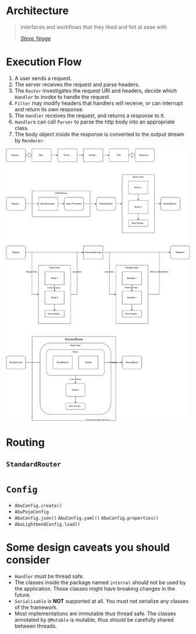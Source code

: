 # Architecture

> interfaces and workflows that they liked and felt at ease with
>
> [*Steve Yegge*](https://gist.github.com/chitchcock/1281611)

# Execution Flow

1. A user sends a request.
2. The server receives the request and parse headers.
3. The `Router` investigates the request URI and headers, decide which `Handler`
   to invoke to handle the request.
4. `Filter` may modify headers that handlers will receive, or can interrupt and
   return its own response.
5. The `Handler` receives the request, and returns a response to it.
6. `Handler`s can call `Parser` to parse the http body into an appropriate
   class.
7. The body object inside the response is converted to the output stream by
   `Renderer`.

![architecture diagram](./architecture.drawio.svg)

# Routing

## `StandardRouter`

# `Config`

- `AbuConfig.create()`
- `AbuPojoConfig`
- `AbuConfig.json()` `AbuConfig.yaml()` `AbuConfig.properties()`
- `AbuLightbendConfig.load()`

# Some design caveats you should consider

- `Handler` must be thread safe.
- The classes inside the package named `internal` should not be used by the
  application. Those classes might have breaking changes in the future.
- `Serializable` is **NOT** supported at all. You must not serialize any classes
  of the framework.
- Most implementations are immutable thus thread safe. The classes annotated by
  `@Mutable` is mutable, thus should be carefully shared between threads.
